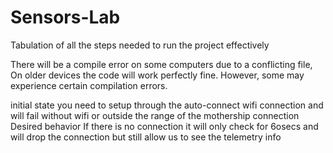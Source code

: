 # Sensors-Lab


Tabulation of all the steps needed to run the project effectively

There will be a compile error on some computers due to a conflicting file, On older devices the code will work perfectly fine. However, some may experience certain compilation errors.


initial state you need to setup through the auto-connect wifi connection and will fail without wifi or outside the range of the mothership connection
Desired behavior 
If there is no connection it will only check for 6osecs and will drop the connection but still allow us to see the telemetry info 
